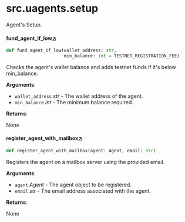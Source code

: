 

# src.uagents.setup

Agent's Setup.



#### fund_agent_if_low[↗](https://github.com/fetchai/uAgents/blob/main/python/src/uagents/setup.py#L14)
```python
def fund_agent_if_low(wallet_address: str,
                      min_balance: int = TESTNET_REGISTRATION_FEE)
```

Checks the agent's wallet balance and adds testnet funds if it's below min_balance.

**Arguments**:

- `wallet_address` _str_ - The wallet address of the agent.
- `min_balance` _int_ - The minimum balance required.
  

**Returns**:

  None



#### register_agent_with_mailbox[↗](https://github.com/fetchai/uAgents/blob/main/python/src/uagents/setup.py#L39)
```python
def register_agent_with_mailbox(agent: Agent, email: str)
```

Registers the agent on a mailbox server using the provided email.

**Arguments**:

- `agent` _Agent_ - The agent object to be registered.
- `email` _str_ - The email address associated with the agent.
  

**Returns**:

  None

